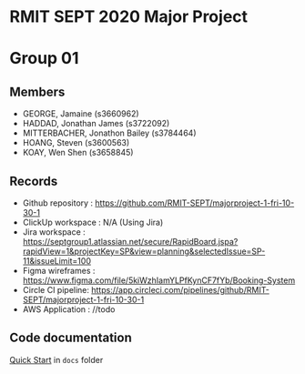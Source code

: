 # RMIT SEPT 2020 Major Project

# Group 01

## Members
  - GEORGE, Jamaine (s3660962)
  - HADDAD, Jonathan James (s3722092)
  - MITTERBACHER, Jonathon Bailey (s3784464)
  - HOANG, Steven (s3600563)
  - KOAY, Wen Shen (s3658845)

## Records

* Github repository : https://github.com/RMIT-SEPT/majorproject-1-fri-10-30-1
* ClickUp workspace : N/A (Using Jira)
* Jira workspace    : https://septgroup1.atlassian.net/secure/RapidBoard.jspa?rapidView=1&projectKey=SP&view=planning&selectedIssue=SP-11&issueLimit=100
* Figma wireframes  : https://www.figma.com/file/5kiWzhIamYLPfKynCF7fYb/Booking-System
* Circle CI pipeline: https://app.circleci.com/pipelines/github/RMIT-SEPT/majorproject-1-fri-10-30-1
* AWS Application   : //todo


## Code documentation

[Quick Start](/docs/README.md) in `docs` folder

